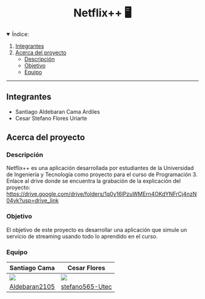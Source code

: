 <a name="readme-top"></a>

<div align="center">
  <a href="https://github.com/Aldebaran2105/Proyecto_Progra.git">
  </a>
  <h1>Netflix++ 🖥️</h1>
  
</div>

<details open>
  <summary>Índice:</summary>
  <ol>
    <li><a href="#integrantes">
      Integrantes
    </a></li>
    <li><a href="#acerca-del-proyecto">
      Acerca del proyecto
      <ul>
        <li><a href="#descripción">Descripción</a></li>
        <li><a href="#objetivo">Objetivo</a></li>
        <li><a href="#equipo">Equipo</a></li>
      </ul>
    </a></li>
  </ol>
</details>

---

## Integrantes

- Santiago Aldebaran Cama Ardiles
- Cesar Stefano Flores Uriarte

## Acerca del proyecto

### Descripción

Netflix++ es una aplicación desarrollada por estudiantes de la Universidad de Ingeniería y Tecnología como proyecto para el curso de Programación 3.
Enlace al drive donde se encuentra la grabación de la explicación del proyecto: https://drive.google.com/drive/folders/1q0y16lPzuWMErn4OKdYNFrCj4nzN04vk?usp=drive_link

### Objetivo

El objetivo de este proyecto es desarrollar una aplicación que simule un servicio de streaming usando todo lo aprendido en el curso.




### Equipo

|Santiago Cama|Cesar Flores|
|---------------------------------------------------------- | --------------------------------------------------------- |
| ![](https://avatars.githubusercontent.com/u/112716227?v=4) | ![](https://avatars.githubusercontent.com/u/142551373?s=96&v=4) |
| [Aldebaran2105](https://github.com/Aldebaran2105)    | [stefano565-Utec](https://github.com/stefano565-Utec)      |

